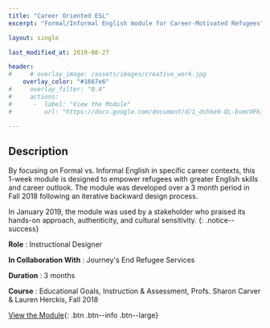 ```yaml
---
title: "Career Oriented ESL"
excerpt: "Formal/Informal English module for Career-Motivated Refugees"

layout: single

last_modified_at: 2019-08-27

header:
#     # overlay_image: /assets/images/creative_work.jpg
    overlay_color: "#1667e6"
#     overlay_filter: "0.4"
#     actions:
#      -  label: "View the Module"
#         url: "https://docs.google.com/document/d/1_dshke9-QL-bvmcOFk3OJjf_1akMt6k4JClXesCpS54/edit?usp=sharing"

---
```

## Description
By focusing on Formal vs. Informal English in specific career contexts, this 1-week module is designed to empower refugees with greater English skills and career outlook. The module was developed over a 3 month period in Fall 2018 following an iterative backward design process.  

In January 2019, the module was used by a stakeholder who praised its hands-on approach, authenticity, and cultural sensitivity.
{: .notice--success}

**Role** : Instructional Designer

**In Collaboration With** : Journey's End Refugee Services

**Duration** : 3 months

**Course** : Educational Goals, Instruction & Assessment, Profs. Sharon Carver & Lauren Herckis, Fall 2018

[View the Module](https://docs.google.com/document/d/1V_pm6ukltywGe8MY84XNjVUenzLkcg7-4xzBZoaIC1Y/edit?usp=sharing){: .btn .btn--info .btn--large}


<!-- # Development 
## Context
American students are in a tough spot as the upcoming workforce is noted for having a lack of career readiness skills (poor communication skills, poor work ethic, etc…). Refugees to America have it even tougher. Not only may they lack career readiness skills, but they lack the English language skills necessary for the workforce. The ability to communicate effectively is necessary for acquiring and retaining jobs in America. Having a job is a vital part of survival in this country, both economically and socially. Career readiness offers community and participation in society, which could benefit refugees and help them feel more welcome.

The English language skill gap is where Journey's End Refugee Services comes in. 

Journey's End Refugee Services, located in Buffalo NY, helps refugees find employment and gain the skills necessary for survival in the States. For this design, I worked with Ms. Anna Porter, a teacher at Journey's End whose classroom is designed to bridge the gap between refugee's high job desire and low English ability.

## Goals
To tap into our learners' intrinsic motivation, I chose to have all work centered around careers and job performance. The chosen careers include: Receptionist, Waiter, Store Worker, Farmer, and Cook. These are all attainable careers for our population.

Working with Ms. Porter and using the American Institute for Research's [English Language Proficiency Standards for Adult Education](https://lincs.ed.gov/publications/pdf/elp-standards-adult-ed.pdf), I developed the following set of Cognitive and Meta-Cognitive goals.

{% include figure image_path="" caption="This design's goals with alignment codes" %} -->

 





<!-- {% include figure image_path="/assets/images/eslcurriculum/egia_poster.svg" caption="Poster detailing Curriculum Design" %} -->